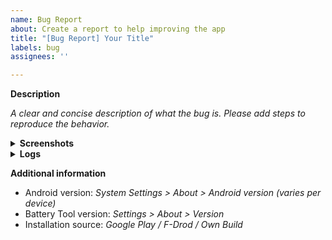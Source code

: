 ```yaml
---
name: Bug Report
about: Create a report to help improving the app
title: "[Bug Report] Your Title"
labels: bug
assignees: ''

---
```


**Description**

_A clear and concise description of what the bug is.
Please add steps to reproduce the behavior._

<details>
  <summary><b>Screenshots</b></summary>

  _Add screenshots here to describe the problem._
</details>

<details>
  <summary><b>Logs</b></summary>

  _Add a detailed stack trace / crash log here if applicable_
</details>

**Additional information**

 - Android version: _System Settings > About > Android version (varies per device)_
 - Battery Tool version: _Settings > About > Version_
 - Installation source: _Google Play / F-Drod / Own Build_
